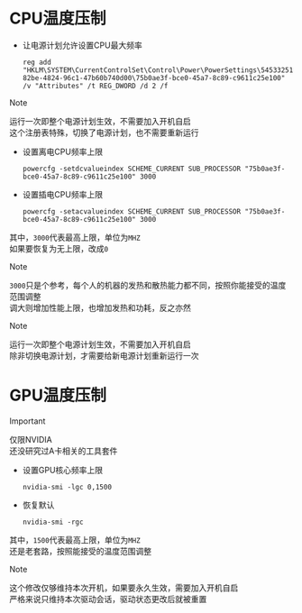 # CPU温度压制
- 让电源计划允许设置CPU最大频率
    ```
    reg add "HKLM\SYSTEM\CurrentControlSet\Control\Power\PowerSettings\54533251-82be-4824-96c1-47b60b740d00\75b0ae3f-bce0-45a7-8c89-c9611c25e100" /v "Attributes" /t REG_DWORD /d 2 /f
    ```

> [!NOTE]
> 运行一次即整个电源计划生效，不需要加入开机自启  
> 这个注册表特殊，切换了电源计划，也不需要重新运行  

- 设置离电CPU频率上限
    ```
    powercfg -setdcvalueindex SCHEME_CURRENT SUB_PROCESSOR "75b0ae3f-bce0-45a7-8c89-c9611c25e100" 3000
    ```
- 设置插电CPU频率上限
    ```
    powercfg -setacvalueindex SCHEME_CURRENT SUB_PROCESSOR "75b0ae3f-bce0-45a7-8c89-c9611c25e100" 3000
    ```
其中，`3000`代表最高上限，单位为`MHZ`  
如果要恢复为无上限，改成`0`  

> [!NOTE]
> `3000`只是个参考，每个人的机器的发热和散热能力都不同，按照你能接受的温度范围调整  
> 调大则增加性能上限，也增加发热和功耗，反之亦然  

> [!NOTE]
> 运行一次即整个电源计划生效，不需要加入开机自启  
> 除非切换电源计划，才需要给新电源计划重新运行一次  

# GPU温度压制
> [!IMPORTANT]
> 仅限NVIDIA  
> 还没研究过A卡相关的工具套件  

- 设置GPU核心频率上限
    ```
    nvidia-smi -lgc 0,1500
    ```
- 恢复默认
    ```
    nvidia-smi -rgc
    ```
其中，`1500`代表最高上限，单位为`MHZ`  
还是老套路，按照能接受的温度范围调整  

> [!NOTE]
> 这个修改仅够维持本次开机，如果要永久生效，需要加入开机自启  
> 严格来说只维持本次驱动会话，驱动状态更改后就被重置  
